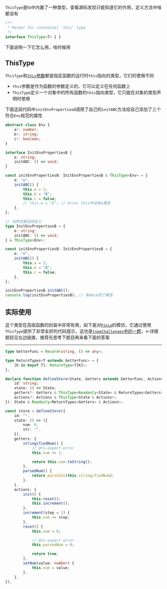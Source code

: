 `ThisType`是ts中内置了一种类型，查看源码发现只能知道它的作用，定义方法中啥都没有

```typescript
/**
 * Marker for contextual 'this' type
 */
interface ThisType<T> { }
```

下面说明一下它怎么用，啥时候用

## ThisType

`ThisType`和[`this`参数](https://www.shaddollxz.space/blog/619cd186aa198bb641a5fadc)都是指定函数的运行时`this`指向的类型，它们的使用不同

- `this`参数是作为函数的参数定义的，它可以定义在任何函数上
- `ThisType`定义一个对象中的所有函数的`this`指向类型，它只能在对象的类型声明时使用

下面这段代码中`initEnvPropertiesB`调用了自己的`initABC`方法给自己添加了三个符合`Env`规范的属性

```typescript
abstract class Env {
    a!: number;
    b!: string;
    c!: boolean;
}

interface InitEnvPropertiesB {
    e: string;
    initABC: () => void;
}

const initEnvPropertiesB: InitEnvPropertiesB & ThisType<Env> = {
    e: "e",
    initABC() {
        this.a = 2;
        this.b = "B";
        this.c = false;
        // this.e = "E"; // error this中没有e属性
    },
};

// 当然还能这样定义
type InitEnvPropertiesB = {
    e: string;
    initABC: () => void;
} & ThisType<Env>;

const initEnvPropertiesB: InitEnvPropertiesB = {
    e: "e",
    initABC() {
        this.a = 2;
        this.b = "B";
        this.c = false;
    },
};

initEnvPropertiesB.initABC();
console.log(initEnvPropertiesB); // 有abce四个属性
```

## 实际使用

这个类型在高级函数的封装中非常有用，如下是对[`Pinia`](https://pinia.esm.dev/)的模仿，它通过使用`ThisType`提供了非常友好的代码提示，这也是[`typeChallenges`中的一题](https://github.com/type-challenges/type-challenges/blob/master/questions/1290-hard-pinia/README.md)，←详细题目见左边链接，推荐先思考下题目再来看下面的答案

---

```typescript
type GetterFunc = Record<string, () => any>;

type ReturnTypes<T extends GetterFunc> = {
    [K in keyof T]: ReturnType<T[K]>;
};

declare function defineStore<State, Getters extends GetterFunc, Actions>(store: {
    id: string;
    state: () => State;
    getters?: Getters & ThisType<Readonly<State> & ReturnTypes<Getters>>;
    actions?: Actions & ThisType<State & Actions>;
}): State & Readonly<ReturnTypes<Getters> & Actions>;

const store = defineStore({
    id: "",
    state: () => ({
        num: 0,
        str: "",
    }),
    getters: {
        stringifiedNum() {
            // @ts-expect-error
            this.num += 1;

            return this.num.toString();
        },
        parsedNum() {
            return parseInt(this.stringifiedNum);
        },
    },
    actions: {
        init() {
            this.reset();
            this.increment();
        },
        increment(step = 1) {
            this.num += step;
        },
        reset() {
            this.num = 0;

            // @ts-expect-error
            this.parsedNum = 0;

            return true;
        },
        setNum(value: number) {
            this.num = value;
        },
    },
});
```

